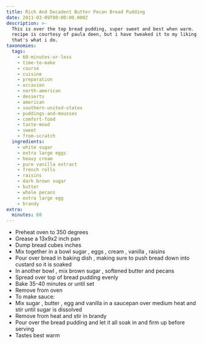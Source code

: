 ```yaml
---
title: Rich And Decadent Butter Pecan Bread Pudding
date: 2011-03-09T00:00:00.000Z
description: >-
  This is over the top bread pudding, super sweet and best when warm.  the
  recipe is courtesy of paula deen, but i have tweaked it to my liking.  yup,
  that's what i do.
taxonomies:
  tags:
    - 60-minutes-or-less
    - time-to-make
    - course
    - cuisine
    - preparation
    - occasion
    - north-american
    - desserts
    - american
    - southern-united-states
    - puddings-and-mousses
    - comfort-food
    - taste-mood
    - sweet
    - from-scratch
  ingredients:
    - white sugar
    - extra large eggs
    - heavy cream
    - pure vanilla extract
    - french rolls
    - raisins
    - dark brown sugar
    - butter
    - whole pecans
    - extra large egg
    - brandy
extra:
  minutes: 60
---
```

 - Preheat oven to 350 degrees
 - Grease a 13x9x2 inch pan
 - Dump bread cubes inches
 - Mix together in a bowl sugar , eggs , cream , vanilla , raisins
 - Pour over bread in baking dish , making sure to push bread down into custard so it is soaked
 - In another bowl , mix brown sugar , softened butter and pecans
 - Spread over top of bread pudding evenly
 - Bake 35-40 minutes or until set
 - Remove from oven
 - To make sauce:
 - Mix sugar , butter , egg and vanilla in a saucepan over medium heat and stir until sugar is dissolved
 - Remove from heat and stir in brandy
 - Pour over the bread pudding and let it all soak in and firm up before serving
 - Tastes best warm
